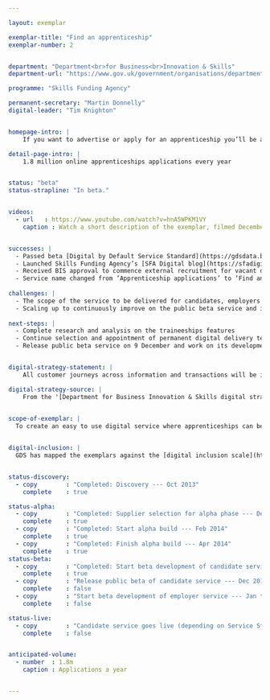 ```yaml
---

layout: exemplar

exemplar-title: "Find an apprenticeship"
exemplar-number: 2


department: "Department<br>for Business<br>Innovation & Skills"
department-url: "https://www.gov.uk/government/organisations/department-for-business-innovation-skills"

programme: "Skills Funding Agency"

permanent-secretary: "Martin Donnelly"
digital-leader: "Tim Knighton"


homepage-intro: |
    If you want to advertise or apply for an apprenticeship you’ll be able to do it quickly and easily online

detail-page-intro: |
    1.8 million online apprenticeships applications every year


status: "beta"
status-strapline: "In beta."


videos:
  - url   : https://www.youtube.com/watch?v=hnA5WPKM1VY
    caption : Watch a short description of the exemplar, filmed December 2013


successes: |
  - Passed beta [Digital by Default Service Standard](https://gdsdata.blog.gov.uk/apprenticeship-applications-service-assessment-2/) assessment
  - Launched Skills Funding Agency’s [SFA Digital blog](https://sfadigital.blog.gov.uk)
  - Received BIS approval to commence external recruitment for vacant digital delivery posts
  - Service name changed from ‘Apprenticeship applications’ to ‘Find an apprenticeship’ following user feedback
  
challenges: |
  - The scope of the service to be delivered for candidates, employers and training providers is ambitious and not all service functionality will be delivered in the initial service
  - Scaling up to continuously improve on the public beta service and introduce new features
  
next-steps: |
  - Complete research and analysis on the traineeships features
  - Continue selection and appointment of permanent digital delivery team members
  - Release public beta service on 9 December and work on its development


digital-strategy-statement: |
    All customer journeys across information and transactions will be integrated so individuals can find information tailored to their needs and search, view and apply for opportunities online in an engaging and inspiring way. Employers will be able to quickly and easily self-serve to engage with apprenticeships and advertise vacancies and identify suitable candidates.

digital-strategy-source: |
    From the '[Department for Business Innovation & Skills digital strategy](http://discuss.bis.gov.uk/digitalstrategy/page/7/)' --- December 2012
    

scope-of-exemplar: |
  To create an easy to use digital service where apprenticeships can be advertised and applied for, with the transaction supported by clear information to inform and advise users, so that they can self-serve, leading to minimal additional support being required.


digital-inclusion: |
  GDS has mapped the exemplars against the [digital inclusion scale](https://www.gov.uk/government/publications/government-digital-inclusion-strategy/government-digital-inclusion-strategy#measuring-digital-exclusion) to help show where these services may be difficult for some people to use. [See the rating for Apprenticeship applications](https://www.gov.uk/government/publications/government-digital-inclusion-strategy/exemplar-services-and-identity-assurance-how-complex-they-are#apprenticeship-applications).


status-discovery:
  - copy        : "Completed: Discovery --- Oct 2013"
    complete    : true

status-alpha:
  - copy        : "Completed: Supplier selection for alpha phase --- Dec 2013"
    complete    : true
  - copy        : "Completed: Start alpha build --- Feb 2014"
    complete    : true
  - copy        : "Completed: Finish alpha build --- Apr 2014"
    complete    : true
status-beta:
  - copy        : "Completed: Start beta development of candidate service --- May 2014"
    complete    : true
  - copy        : "Release public beta of candidate service --- Dec 2014"
    complete    : false
  - copy        : "Start beta development of employer service --- Jan to Mar 2015"
    complete    : false

status-live:
  - copy        : "Candidate service goes live (depending on Service Standard assessment) --- Jan to Mar 2015"
    complete    : false


anticipated-volume:
  - number  : 1.8m
    caption : Applications a year


---
```


